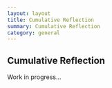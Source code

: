 ```yaml
---
layout: layout
title: Cumulative Reflection
summary: Cumulative Reflection
category: general
---
```


## Cumulative Reflection

Work in progress...

